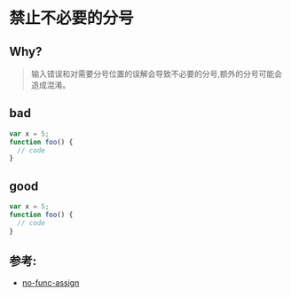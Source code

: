 # 禁止不必要的分号

## Why?

> 输入错误和对需要分号位置的误解会导致不必要的分号,额外的分号可能会造成混淆。

## bad

```js
var x = 5;
function foo() {
  // code
}
```

## good

```js
var x = 5;
function foo() {
  // code
}
```

## 参考:

- [no-func-assign](https://eslint.org/docs/rules/no-func-assign)
